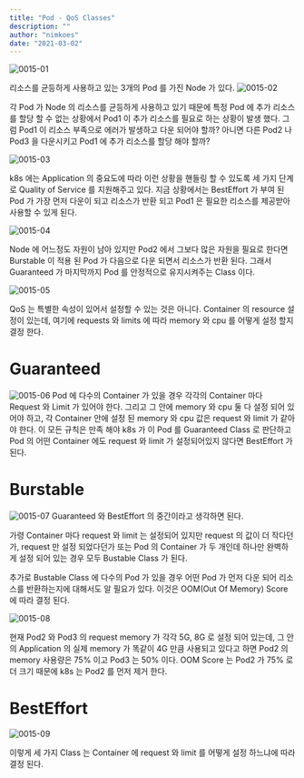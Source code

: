 ```yaml
---
title: "Pod - QoS Classes"
description: ""
author: "nimkoes"
date: "2021-03-02"
---
```


![0015-01](/tech-blog/resources/images/kubernetes/0015-01.png)

리소스를 균등하게 사용하고 있는 3개의 Pod 를 가진 Node 가 있다.
![0015-02](/tech-blog/resources/images/kubernetes/0015-02.png)

각 Pod 가 Node 의 리소스를 균등하게 사용하고 있기 때문에 특정 Pod 에 추가 리소스를 할당 할 수 없는 상황에서 Pod1 이 추가 리소스를 필요로 하는 상황이 발생 했다. 그럼 Pod1 이 리소스 부족으로
에러가 발생하고 다운 되어야 할까? 아니면 다른 Pod2 나 Pod3 을 다운시키고 Pod1 에 추가 리소스를 할당 해야 할까?

![0015-03](/tech-blog/resources/images/kubernetes/0015-03.png)

k8s 에는 Application 의 중요도에 따라 이런 상황을 핸들링 할 수 있도록 세 가지 단계로 Quality of Service 를 지원해주고 있다. 지금 상황에서는 BestEffort 가 부여 된 Pod 가
가장 먼저 다운이 되고 리소스가 반환 되고 Pod1 은 필요한 리소스를 제공받아 사용할 수 있게 된다.

![0015-04](/tech-blog/resources/images/kubernetes/0015-04.png)

Node 에 어느정도 자원이 남아 있지만 Pod2 에서 그보다 많은 자원을 필요로 한다면 Burstable 이 적용 된 Pod 가 다음으로 다운 되면서 리소스가 반환 된다. 그래서 Guaranteed 가 마지막까지
Pod 를 안정적으로 유지시켜주는 Class 이다.

![0015-05](/tech-blog/resources/images/kubernetes/0015-05.png)

QoS 는 특별한 속성이 있어서 설정할 수 있는 것은 아니다. Container 의 resource 설정이 있는데, 여기에 requests 와 limits 에 따라 memory 와 cpu 를 어떻게 설정 할지 결정
한다.

# Guaranteed

![0015-06](/tech-blog/resources/images/kubernetes/0015-06.png)
Pod 에 다수의 Container 가 있을 경우 각각의 Container 마다 Request 와 Limit 가 있어야 한다. 그리고 그 안에 memory 와 cpu 둘 다 설정 되어 있어야 하고, 각
Container 안에 설정 된 memory 와 cpu 값은 request 와 limit 가 같아야 한다. 이 모든 규칙은 만족 해야 k8s 가 이 Pod 를 Guaranteed Class 로 판단하고 Pod 의
어떤 Container 에도 request 와 limit 가 설정되어있지 않다면 BestEffort 가 된다.

# Burstable

![0015-07](/tech-blog/resources/images/kubernetes/0015-07.png)
Guaranteed 와 BestEffort 의 중간이라고 생각하면 된다.

가령 Container 마다 request 와 limit 는 설정되어 있지만 request 의 값이 더 작다던가, request 만 설정 되었다던가 또는 Pod 의 Container 가 두 개인데 하나만 완벽하게
설정 되어 있는 경우 모두 Bustable Class 가 된다.

추가로 Bustable Class 에 다수의 Pod 가 있을 경우 어떤 Pod 가 먼저 다운 되어 리소스를 반환하는지에 대해서도 알 필요가 있다. 이것은 OOM(Out Of Memory) Score 에 따라 결정
된다.

![0015-08](/tech-blog/resources/images/kubernetes/0015-08.png)

현재 Pod2 와 Pod3 의 request memory 가 각각 5G, 8G 로 설정 되어 있는데, 그 안의 Application 의 실제 memory 가 똑같이 4G 만큼 사용되고 있다고 하면 Pod2 의
memory 사용량은 75% 이고 Pod3 는 50% 이다. OOM Score 는 Pod2 가 75% 로 더 크기 때문에 k8s 는 Pod2 를 먼저 제거 한다.

# BestEffort

![0015-09](/tech-blog/resources/images/kubernetes/0015-09.png)

이렇게 세 가지 Class 는 Container 에 request 와 limit 를 어떻게 설정 하느냐에 따라 결정 된다.

